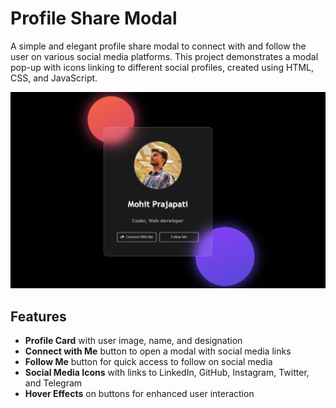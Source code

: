 # Profile Share Modal

A simple and elegant profile share modal to connect with and follow the user on various social media platforms. This project demonstrates a modal pop-up with icons linking to different social profiles, created using HTML, CSS, and JavaScript.

![Profile Share Modal Screenshot](image2.png)


## Features

- **Profile Card** with user image, name, and designation
- **Connect with Me** button to open a modal with social media links
- **Follow Me** button for quick access to follow on social media
- **Social Media Icons** with links to LinkedIn, GitHub, Instagram, Twitter, and Telegram
- **Hover Effects** on buttons for enhanced user interaction

